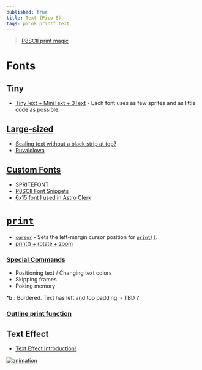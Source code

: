 ```yaml
---
published: true
title: Text (Pico-8)
tags: pico8 printf text
---
```

> [P8SCII print magic](https://pico-8.fandom.com/wiki/P8SCII_Control_Codes)

# Fonts

## Tiny
- [TinyText + MiniText + 3Text](https://rhythmlynx.itch.io/picotext) - Each font uses as few sprites and as little code as possible.

## [Large-sized](https://www.reddit.com/r/pico8/comments/18ibf32/largesized_texts/)

- [Scaling text without a black strip at top?](https://www.lexaloffle.com/bbs/?tid=29612)
- [Ruvalolowa](https://www.reddit.com/user/Ruvalolowa/)

## [Custom Fonts](https://www.lexaloffle.com/bbs/?tid=41544)
- [SPRITEFONT](https://www.lexaloffle.com/bbs/?pid=75073#p)
- [P8SCII Font Snippets](https://www.lexaloffle.com/dl/files/font_snippets.txt)
- [6x15 font I used in Astro Clerk](https://www.lexaloffle.com/bbs/?tid=38492)

# [`print`](https://pico-8.fandom.com/wiki/Print)
- [`cursor`](https://pico-8.fandom.com/wiki/Cursor) - Sets the left-margin cursor position for [`print()`](http://pico8wiki.com/index.php?title=Print).
- [print() + rotate + zoom](https://www.lexaloffle.com/bbs/?pid=137119#p)

### [Special Commands](https://pico-8.fandom.com/wiki/P8SCII_Control_Codes?veaction=edit&section=3)

- Positioning text / Changing text colors 
- Skipping frames
- Poking memory

**\^b** : Bordered. Text has left and top padding. - TBD ?

### [Outline print function](https://www.lexaloffle.com/bbs/?tid=45020)

## Text Effect
- [Text Effect Introduction!](https://nerdyteachers.com/PICO-8/Game_Mechanics/?tutorial=37)

[![animation](https://nerdyteachers.com/PICO-8/resources/img/tutorials/animateText-Wipe/animatedTextDemo.gif)](https://nerdyteachers.com/PICO-8/Game_Mechanics/?tutorial=37)
